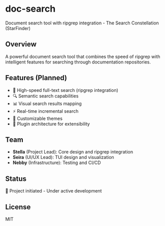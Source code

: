 # doc-search

Document search tool with ripgrep integration - The Search Constellation (StarFinder)

## Overview

A powerful document search tool that combines the speed of ripgrep with intelligent features for searching through documentation repositories.

## Features (Planned)

- 🚀 High-speed full-text search (ripgrep integration)
- 🔍 Semantic search capabilities
- 📊 Visual search results mapping
- ⚡ Real-time incremental search
- 🎨 Customizable themes
- 🔌 Plugin architecture for extensibility

## Team

- **Stella** (Project Lead): Core design and ripgrep integration
- **Seira** (UI/UX Lead): TUI design and visualization
- **Nebby** (Infrastructure): Testing and CI/CD

## Status

🌟 Project initiated - Under active development

## License

MIT